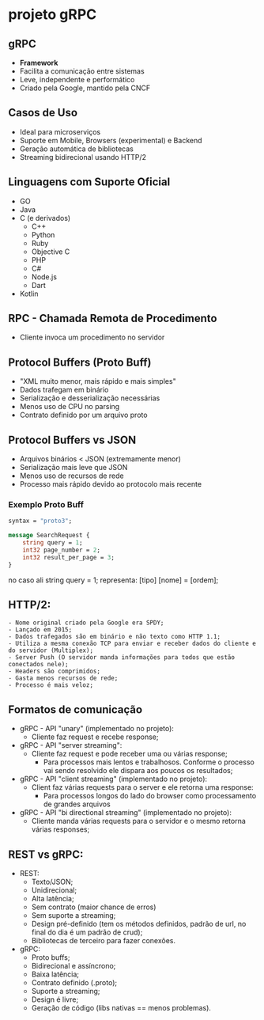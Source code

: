 # projeto gRPC

## gRPC

- **Framework**
- Facilita a comunicação entre sistemas
- Leve, independente e performático
- Criado pela Google, mantido pela CNCF

## Casos de Uso

- Ideal para microserviços
- Suporte em Mobile, Browsers (experimental) e Backend
- Geração automática de bibliotecas
- Streaming bidirecional usando HTTP/2

## Linguagens com Suporte Oficial

- GO
- Java
- C (e derivados)
  - C++
  - Python
  - Ruby
  - Objective C
  - PHP
  - C#
  - Node.js
  - Dart
- Kotlin

## RPC - Chamada Remota de Procedimento

- Cliente invoca um procedimento no servidor

## Protocol Buffers (Proto Buff)

- "XML muito menor, mais rápido e mais simples"
- Dados trafegam em binário
- Serialização e desserialização necessárias
- Menos uso de CPU no parsing
- Contrato definido por um arquivo proto

## Protocol Buffers vs JSON

- Arquivos binários < JSON (extremamente menor)
- Serialização mais leve que JSON
- Menos uso de recursos de rede
- Processo mais rápido devido ao protocolo mais recente

### Exemplo Proto Buff

```proto
syntax = "proto3";

message SearchRequest {
    string query = 1;
    int32 page_number = 2;
    int32 result_per_page = 3;
}

```

no caso ali string query = 1; representa: [tipo] [nome] = [ordem];

## HTTP/2:
	- Nome original criado pela Google era SPDY;
	- Lançado em 2015;
	- Dados trafegados são em binário e não texto como HTTP 1.1;
	- Utiliza a mesma conexão TCP para enviar e receber dados do cliente e do servidor (Multiplex);
	- Server Push (O servidor manda informações para todos que estão conectados nele);
	- Headers são comprimidos;
	- Gasta menos recursos de rede;
	- Processo é mais veloz;

## Formatos de comunicação 

- gRPC - API "unary" (implementado no projeto):
	- Cliente faz request e recebe response;
- gRPC - API "server streaming":
	-  Cliente faz request e pode receber uma ou várias response;
		- Para processos mais lentos e trabalhosos. Conforme o processo vai sendo resolvido ele dispara aos poucos os resultados;
- gRPC - API "client streaming" (implementado no projeto):
	- Client faz várias requests para o server e ele retorna uma response:
		- Para processos longos do lado do browser como processamento de grandes arquivos
- gRPC - API "bi directional streaming" (implementado no projeto):
	- Cliente manda várias requests para o servidor e o mesmo retorna várias responses;

## REST vs gRPC:
 - REST:
	- Texto/JSON;
 	- Unidirecional;
 	- Alta latência;
 	- Sem contrato (maior chance de erros)
 	- Sem suporte a streaming;
 	- Design pré-definido (tem os métodos definidos, padrão de url, no final do dia é um padrão de crud);
 	- Bibliotecas de terceiro para fazer conexões.
 - gRPC:
 	- Proto buffs;
 	- Bidirecional e assíncrono;
 	- Baixa latência;
 	- Contrato definido (.proto);
 	- Suporte a streaming;
 	- Design é livre;
 	- Geração de código (libs nativas == menos problemas).
